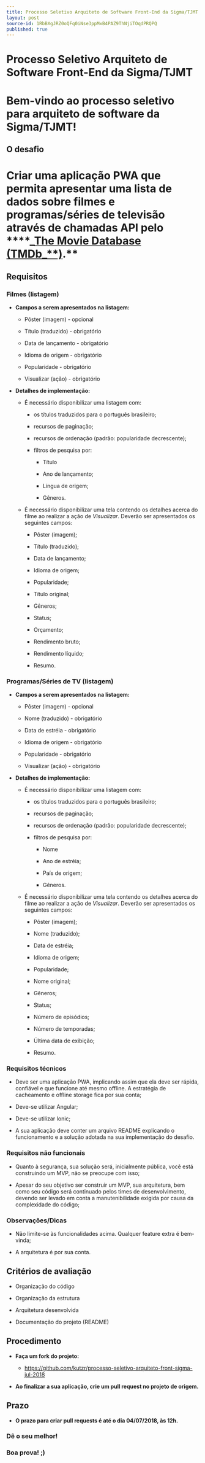 ```yaml
---
title: Processo Seletivo Arquiteto de Software Front-End da Sigma/TJMT
layout: post
source-id: 1RbBXgJRZ0oQFq0iNse3ppMxB4PAZ9ThNjiTOqdPRQPQ
published: true
---
```

# **Processo Seletivo Arquiteto de Software Front-End da Sigma/TJMT**

# **Bem-vindo ao processo seletivo para arquiteto de software da Sigma/TJMT!**

## **O desafio**

# **Criar uma aplicação PWA que permita apresentar uma lista de dados sobre filmes e programas/séries de televisão através de chamadas API pelo ****_[The Movie Database (TMDb_**)](https://www.themoviedb.org/documentation/api)**.**

## **Requisitos**

### **Filmes (listagem)**

* **Campos a serem apresentados na listagem:**

    * Pôster (imagem) - opcional

    * Título (traduzido) - obrigatório

    * Data de lançamento - obrigatório

    * Idioma de origem - obrigatório

    * Popularidade - obrigatório

    * Visualizar (ação) - obrigatório

* **Detalhes de implementação:**

    * É necessário disponibilizar uma listagem com:

        * os títulos traduzidos para o português brasileiro;

        * recursos de paginação;

        * recursos de ordenação (padrão: popularidade decrescente);

        * filtros de pesquisa por:

            * Título

            * Ano de lançamento;

            * Língua de origem;

            * Gêneros.

    * É necessário disponibilizar uma tela contendo os detalhes acerca do filme ao realizar a ação de *Visualizar*. Deverão ser apresentados os seguintes campos:

        * Pôster (imagem);

        * Título (traduzido);

        * Data de lançamento;

        * Idioma de origem;

        * Popularidade;

        * Título original;

        * Gêneros;

        * Status;

        * Orçamento;

        * Rendimento bruto;

        * Rendimento líquido;

        * Resumo.

### **Programas/Séries de TV (listagem)**

* **Campos a serem apresentados na listagem:**

    * Pôster (imagem) - opcional

    * Nome (traduzido) - obrigatório

    * Data de estréia - obrigatório

    * Idioma de origem - obrigatório

    * Popularidade - obrigatório

    * Visualizar (ação) - obrigatório

* **Detalhes de implementação:**

    * É necessário disponibilizar uma listagem com:

        * os títulos traduzidos para o português brasileiro;

        * recursos de paginação;

        * recursos de ordenação (padrão: popularidade decrescente);

        * filtros de pesquisa por:

            * Nome

            * Ano de estréia;

            * País de origem;

            * Gêneros.

    * É necessário disponibilizar uma tela contendo os detalhes acerca do filme ao realizar a ação de *Visualizar*. Deverão ser apresentados os seguintes campos:

        * Pôster (imagem);

        * Nome (traduzido);

        * Data de estréia;

        * Idioma de origem;

        * Popularidade;

        * Nome original;

        * Gêneros;

        * Status;

        * Número de episódios;

        * Número de temporadas;

        * Última data de exibição;

        * Resumo.

### **Requisitos técnicos**

* Deve ser uma aplicação PWA, implicando assim que ela deve ser rápida, confiável e que funcione até mesmo offline. A estratégia de cacheamento e offline storage fica por sua conta;

* Deve-se utilizar Angular;

* Deve-se utilizar Ionic;

* A sua aplicação deve conter um arquivo README explicando o funcionamento e a solução adotada na sua implementação do desafio.

### **Requisitos não funcionais**

* Quanto à segurança, sua solução será, inicialmente pública, você está construindo um MVP, não se preocupe com isso;

* Apesar do seu objetivo ser construir um MVP, sua arquitetura, bem como seu código será continuado pelos times de desenvolvimento, devendo ser levado em conta a manutenibilidade exigida por causa da complexidade do código;

### **Observações/Dicas**

* Não limite-se às funcionalidades acima. Qualquer feature extra é bem-vinda;

* A arquitetura é por sua conta.

## **Critérios de avaliação**

* Organização do código

* Organização da estrutura

* Arquitetura desenvolvida

* Documentação do projeto (README)

## **Procedimento**

* **Faça um fork do projeto:**

    * https://github.com/kutzr/processo-seletivo-arquiteto-front-sigma-jul-2018

* **Ao finalizar a sua aplicação, crie um pull request no projeto de origem.**

## **Prazo**

* **O prazo para criar pull requests é até o dia 04/07/2018, às 12h.**

### **Dê o seu melhor!**

### **Boa prova! ;)**

